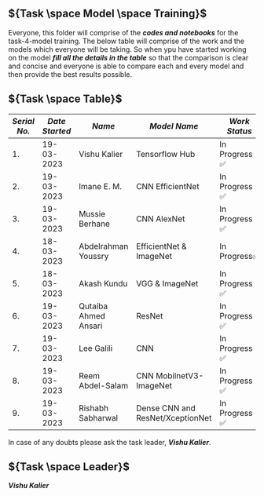 ## ${Task \space Model \space Training}$

Everyone, this folder will comprise of the ***codes and notebooks*** for the task-4-model training. The below table will comprise of the work and the models which everyone will
be taking. So when ypu have started working on the model ***fill all the details in the table*** so that the comparison is clear and concise and everyone is able to compare each
and every model and then provide the best results possible.


## ${Task \space Table}$

| ***Serial No.*** | ***Date Started*** | ***Name*** | ***Model Name*** | ***Work Status*** | ***Accuracy*** |
|-|-|-|-|-|-|
| 1. | 19-03-2023 | Vishu Kalier | Tensorflow Hub | In Progress :white_check_mark: | Not yet evaluated |
| 2. | 19-03-2023 | Imane E. M.  | CNN EfficientNet | In Progress :white_check_mark: | Not yet evaluated |
| 3. | 19-03-2023 | Mussie Berhane | CNN AlexNet | In Progress :white_check_mark: | Not yet evaluated |
| 4. | 18-03-2023 | Abdelrahman Youssry| EfficientNet & ImageNet| In Progress:white_check_mark: | Not yet evaluated |
| 5. | 18-03-2023 | Akash Kundu | VGG & ImageNet | In Progress :white_check_mark: | Not yet evaluated |
| 6. | 19-03-2023 | Qutaiba Ahmed Ansari | ResNet | In Progress :white_check_mark: | Not yet evaluated |
| 7. | 19-03-2023 | Lee Galili | CNN | In Progress :white_check_mark: | Not yet evaluated |
| 8. | 19-03-2023 |Reem Abdel-Salam | CNN MobilnetV3-ImageNet  | In Progress :white_check_mark: | Not yet evaluated |
| 9. | 19-03-2023 |Rishabh Sabharwal | Dense CNN and ResNet/XceptionNet  | In Progress :white_check_mark: | Not yet evaluated |


In case of any doubts please ask the task leader, ***Vishu Kalier***.


## ${Task \space Leader}$
***Vishu Kalier***
